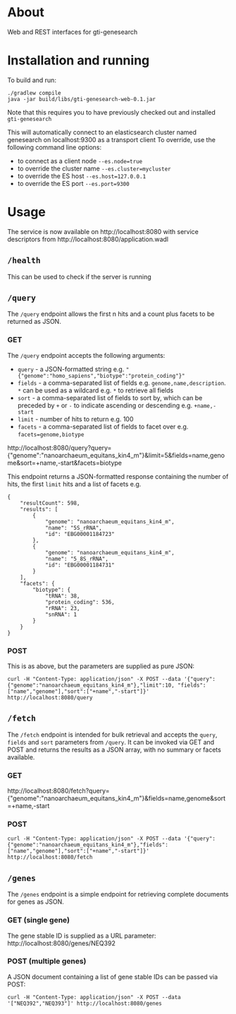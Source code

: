 # About
Web and REST interfaces for gti-genesearch

# Installation and running
To build and run:
```
./gradlew compile
java -jar build/libs/gti-genesearch-web-0.1.jar
```
Note that this requires you to have previously checked out and installed `gti-genesearch`

This will automatically connect to an elasticsearch cluster named genesearch on localhost:9300 as a transport client
To override, use the following command line options:
- to connect as a client node `--es.node=true`
- to override the cluster name `--es.cluster=mycluster`
- to override the ES host `--es.host=127.0.0.1`
- to override the ES port `--es.port=9300`

# Usage

The service is now available on http://localhost:8080 with service descriptors from http://localhost:8080/application.wadl

## `/health`
This can be used to check if the server is running

## `/query`
The `/query` endpoint allows the first n hits and a count plus facets to be returned as JSON.

### GET
The `/query` endpoint accepts the following arguments:
- `query` - a JSON-formatted string e.g. `"{"genome":"homo_sapiens","biotype":"protein_coding"}"`
- `fields` - a comma-separated list of fields e.g. `genome,name,description`. `*` can be used as a wildcard e.g. `*` to retrieve all fields
- `sort` - a comma-separated list of fields to sort by, which can be preceded by `+` or `-` to indicate ascending or descending e.g. `+name,-start`
- `limit` - number of hits to return e.g. 100
- `facets` - a comma-separated list of fields to facet over e.g. `facets=genome,biotype`

http://localhost:8080/query?query={"genome":"nanoarchaeum_equitans_kin4_m"}&limit=5&fields=name,genome&sort=+name,-start&facets=biotype

This endpoint returns a JSON-formatted response containing the number of hits, the first `limit` hits and a list of facets e.g.
```
{
    "resultCount": 598,
    "results": [
        {
            "genome": "nanoarchaeum_equitans_kin4_m",
            "name": "5S_rRNA",
            "id": "EBG00001184723"
        },
        {
            "genome": "nanoarchaeum_equitans_kin4_m",
            "name": "5_8S_rRNA",
            "id": "EBG00001184731"
        }
    ],
    "facets": {
        "biotype": {
            "tRNA": 38,
            "protein_coding": 536,
            "rRNA": 23,
            "snRNA": 1
        }
    }
}
```

### POST
This is as above, but the parameters are supplied as pure JSON:
```
curl -H "Content-Type: application/json" -X POST --data '{"query":{"genome":"nanoarchaeum_equitans_kin4_m"},"limit":10, "fields":["name","genome"],"sort":["+name","-start"]}' http://localhost:8080/query
```

## `/fetch`
The `/fetch` endpoint is intended for bulk retrieval and accepts the `query`, `fields` and `sort` parameters from `/query`. It can be invoked via GET and POST and returns the results as a JSON array, with no summary or facets available.

### GET
http://localhost:8080/fetch?query={"genome":"nanoarchaeum_equitans_kin4_m"}&fields=name,genome&sort=+name,-start

### POST
```
curl -H "Content-Type: application/json" -X POST --data '{"query":{"genome":"nanoarchaeum_equitans_kin4_m"},"fields":["name","genome"],"sort":["+name","-start"]}' http://localhost:8080/fetch
```

## `/genes`
The `/genes` endpoint is a simple endpoint for retrieving complete documents for genes as JSON.

### GET (single gene)
The gene stable ID is supplied as a URL parameter:
http://localhost:8080/genes/NEQ392

### POST (multiple genes)
A JSON document containing a list of gene stable IDs can be passed via POST:
```
curl -H "Content-Type: application/json" -X POST --data '["NEQ392","NEQ393"]' http://localhost:8080/genes
```
